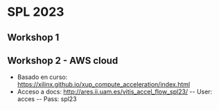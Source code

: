# SPL 2023

## Workshop 1

## Workshop 2 - AWS cloud
- Basado en curso: https://xilinx.github.io/xup_compute_acceleration/index.html
- Acceso a docs: http://ares.ii.uam.es/vitis_accel_flow_spl23/
-- User: acces
-- Pass: spl23